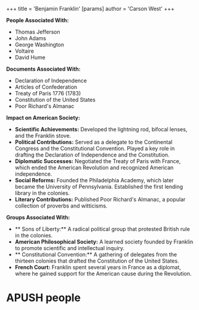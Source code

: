 +++
 title = 'Benjamin Franklin'
[params]
	author = 'Carson West'
+++

**People Associated With:**

* Thomas Jefferson
* John Adams
* George Washington
* Voltaire
* David Hume

**Documents Associated With:**

* Declaration of Independence
* Articles of Confederation
* Treaty of Paris 1776 (1783)
* Constitution of the United States
* Poor Richard's Almanac

**Impact on American Society:**

* **Scientific Achievements:** Developed the lightning rod, bifocal lenses, and the Franklin stove.
* **Political Contributions:** Served as a delegate to the Continental Congress and the Constitutional Convention. Played a key role in drafting the Declaration of Independence and the Constitution.
* **Diplomatic Successes:** Negotiated the Treaty of Paris with France, which ended the American Revolution and recognized American independence.
* **Social Reforms:** Founded the Philadelphia Academy, which later became the University of Pennsylvania. Established the first lending library in the colonies.
* **Literary Contributions:** Published Poor Richard's Almanac, a popular collection of proverbs and witticisms.

**Groups Associated With:**

* ** Sons of Liberty:** A radical political group that protested British rule in the colonies.
* **American Philosophical Society:** A learned society founded by Franklin to promote scientific and intellectual inquiry.
* ** Constitutional Convention:** A gathering of delegates from the thirteen colonies that drafted the Constitution of the United States.
* **French Court:** Franklin spent several years in France as a diplomat, where he gained support for the American cause during the Revolution.
# APUSH people